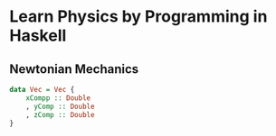 # Learn Physics by Programming in Haskell

## Newtonian Mechanics
```haskell
data Vec = Vec {
    xCompp :: Double
    , yComp :: Double
    , zComp :: Double
}
``` 



